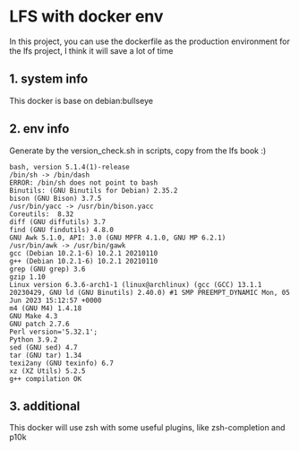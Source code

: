 # LFS with docker env

In this project, you can use the dockerfile as the production environment for the lfs 
project, I think it will save a lot of time

## 1. system info

This docker is base on debian:bullseye

## 2. env info

Generate by the version_check.sh in scripts, copy from the lfs book :)
```shell
bash, version 5.1.4(1)-release
/bin/sh -> /bin/dash
ERROR: /bin/sh does not point to bash
Binutils: (GNU Binutils for Debian) 2.35.2
bison (GNU Bison) 3.7.5
/usr/bin/yacc -> /usr/bin/bison.yacc
Coreutils:  8.32
diff (GNU diffutils) 3.7
find (GNU findutils) 4.8.0
GNU Awk 5.1.0, API: 3.0 (GNU MPFR 4.1.0, GNU MP 6.2.1)
/usr/bin/awk -> /usr/bin/gawk
gcc (Debian 10.2.1-6) 10.2.1 20210110
g++ (Debian 10.2.1-6) 10.2.1 20210110
grep (GNU grep) 3.6
gzip 1.10
Linux version 6.3.6-arch1-1 (linux@archlinux) (gcc (GCC) 13.1.1 20230429, GNU ld (GNU Binutils) 2.40.0) #1 SMP PREEMPT_DYNAMIC Mon, 05 Jun 2023 15:12:57 +0000
m4 (GNU M4) 1.4.18
GNU Make 4.3
GNU patch 2.7.6
Perl version='5.32.1';
Python 3.9.2
sed (GNU sed) 4.7
tar (GNU tar) 1.34
texi2any (GNU texinfo) 6.7
xz (XZ Utils) 5.2.5
g++ compilation OK
```
## 3. additional 

This docker will use zsh with some useful plugins, like zsh-completion and p10k

